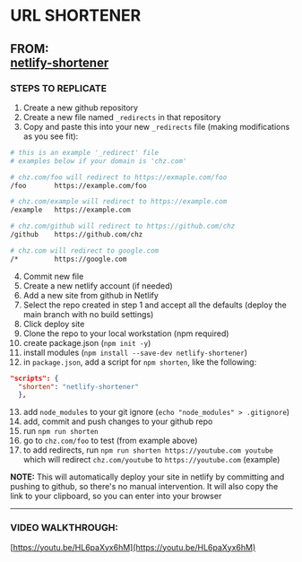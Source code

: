 # URL SHORTENER

**FROM:**  
[netlify-shortener](https://github.com/kentcdodds/netlify-shortener)
---
### STEPS TO REPLICATE
1. Create a new github repository
2. Create a new file named `_redirects` in that repository
3. Copy and paste this into your new `_redirects` file (making modifications as you see fit):
```bash
# this is an example '_redirect' file
# examples below if your domain is 'chz.com'

# chz.com/foo will redirect to https://exmaple.com/foo
/foo       https://example.com/foo

# chz.com/example will redirect to https://example.com
/example   https://example.com

# chz.com/github will redirect to https://github.com/chz
/github    https://github.com/chz

# chz.com will redirect to google.com
/*         https://google.com
```
4. Commit new file
5. Create a new netlify account (if needed)
6. Add a new site from github in Netlify 
7. Select the repo created in step 1 and accept all the defaults (deploy the main branch with no build settings)
8. Click deploy site
9. Clone the repo to your local workstation (npm required)
10. create package.json (`npm init -y`)
11. install modules (`npm install --save-dev netlify-shortener`)
12. in `package.json`, add a script for `npm shorten`, like the following:
```json
"scripts": {
  "shorten": "netlify-shortener"
  },
```
13. add `node_modules` to your git ignore (`echo "node_modules" > .gitignore`)
14. add, commit and push changes to your github repo
15. run `npm run shorten` 
16. go to `chz.com/foo` to test (from example above)
17. to add redirects, run `npm run shorten https://youtube.com youtube` which will redirect `chz.com/youtube` to `https://youtube.com` (example)

**NOTE:** This will automatically deploy your site in netlify by committing and pushing to github, so there's no manual intervention. It will also copy the link to your clipboard, so you can enter into your browser

---
### VIDEO WALKTHROUGH:
[https://youtu.be/HL6paXyx6hM](https://youtu.be/HL6paXyx6hM)
